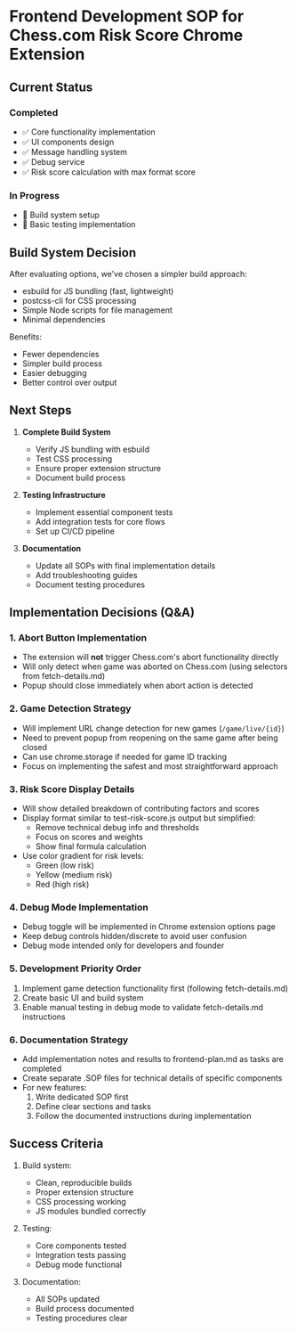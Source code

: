 # Frontend Development SOP for Chess.com Risk Score Chrome Extension

## Current Status

### Completed
- ✅ Core functionality implementation
- ✅ UI components design
- ✅ Message handling system
- ✅ Debug service
- ✅ Risk score calculation with max format score

### In Progress
- 🔄 Build system setup
- 🔄 Basic testing implementation

## Build System Decision
After evaluating options, we've chosen a simpler build approach:
- esbuild for JS bundling (fast, lightweight)
- postcss-cli for CSS processing
- Simple Node scripts for file management
- Minimal dependencies

Benefits:
- Fewer dependencies
- Simpler build process
- Easier debugging
- Better control over output

## Next Steps

1. **Complete Build System**
   - Verify JS bundling with esbuild
   - Test CSS processing
   - Ensure proper extension structure
   - Document build process

2. **Testing Infrastructure**
   - Implement essential component tests
   - Add integration tests for core flows
   - Set up CI/CD pipeline

3. **Documentation**
   - Update all SOPs with final implementation details
   - Add troubleshooting guides
   - Document testing procedures

## Implementation Decisions (Q&A)

### 1. Abort Button Implementation
- The extension will **not** trigger Chess.com's abort functionality directly
- Will only detect when game was aborted on Chess.com (using selectors from fetch-details.md)
- Popup should close immediately when abort action is detected

### 2. Game Detection Strategy
- Will implement URL change detection for new games (`/game/live/{id}`)
- Need to prevent popup from reopening on the same game after being closed
- Can use chrome.storage if needed for game ID tracking
- Focus on implementing the safest and most straightforward approach

### 3. Risk Score Display Details
- Will show detailed breakdown of contributing factors and scores
- Display format similar to test-risk-score.js output but simplified:
  - Remove technical debug info and thresholds
  - Focus on scores and weights
  - Show final formula calculation
- Use color gradient for risk levels:
  - Green (low risk)
  - Yellow (medium risk)
  - Red (high risk)

### 4. Debug Mode Implementation
- Debug toggle will be implemented in Chrome extension options page
- Keep debug controls hidden/discrete to avoid user confusion
- Debug mode intended only for developers and founder

### 5. Development Priority Order
1. Implement game detection functionality first (following fetch-details.md)
2. Create basic UI and build system
3. Enable manual testing in debug mode to validate fetch-details.md instructions

### 6. Documentation Strategy
- Add implementation notes and results to frontend-plan.md as tasks are completed
- Create separate .SOP files for technical details of specific components
- For new features:
  1. Write dedicated SOP first
  2. Define clear sections and tasks
  3. Follow the documented instructions during implementation

## Success Criteria
1. Build system:
   - Clean, reproducible builds
   - Proper extension structure
   - CSS processing working
   - JS modules bundled correctly

2. Testing:
   - Core components tested
   - Integration tests passing
   - Debug mode functional

3. Documentation:
   - All SOPs updated
   - Build process documented
   - Testing procedures clear
